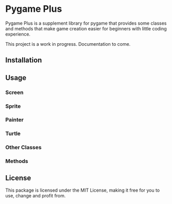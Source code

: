 # Pygame Plus

Pygame Plus is a supplement library for pygame that provides some classes and methods that make game creation easier for beginners with little coding experience.

This project is a work in progress.  Documentation to come.

## Installation



## Usage



### Screen




### Sprite



### Painter



### Turtle



### Other Classes



### Methods



## License

This package is licensed under the MIT License, making it free for you to use, change and profit from.